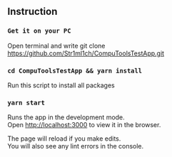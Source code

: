 ## Instruction

### `Get it on your PC`

Open terminal and write git clone https://github.com/Str1ml1ch/CompuToolsTestApp.git

### `cd CompuToolsTestApp && yarn install`

Run this script to install all packages

### `yarn start`

Runs the app in the development mode.\
Open [http://localhost:3000](http://localhost:3000) to view it in the browser.

The page will reload if you make edits.\
You will also see any lint errors in the console.
